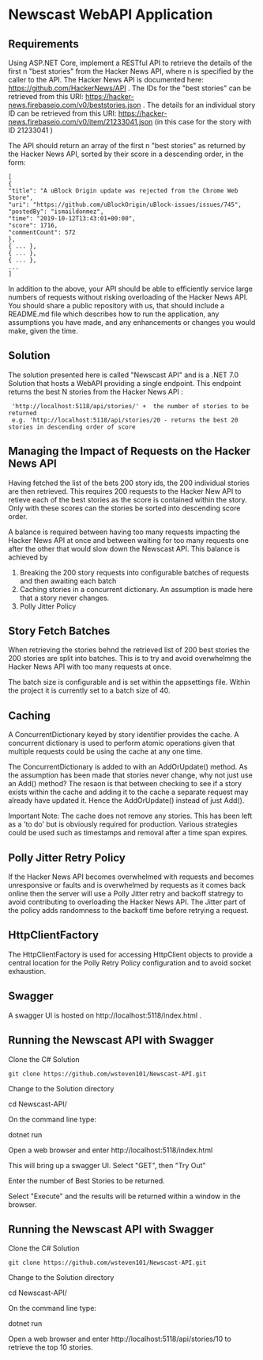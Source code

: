 # Newscast WebAPI Application

## Requirements

Using ASP.NET Core, implement a RESTful API to retrieve the details of the first n "best stories" from the Hacker News API, where n is specified by the caller to the API.
The Hacker News API is documented here: https://github.com/HackerNews/API .
The IDs for the "best stories" can be retrieved from this URI: https://hacker-news.firebaseio.com/v0/beststories.json .
The details for an individual story ID can be retrieved from this URI: https://hacker-news.firebaseio.com/v0/item/21233041.json (in this case for the story with ID
21233041 )

The API should return an array of the first n "best stories" as returned by the Hacker News API, sorted by their score in a descending order, in the form:

	[
	{
	"title": "A uBlock Origin update was rejected from the Chrome Web Store",
	"uri": "https://github.com/uBlockOrigin/uBlock-issues/issues/745",
	"postedBy": "ismaildonmez",
	"time": "2019-10-12T13:43:01+00:00",
	"score": 1716,
	"commentCount": 572
	},
	{ ... },
	{ ... },
	{ ... },
	...
	]

In addition to the above, your API should be able to efficiently service large numbers of requests without risking overloading of the Hacker News API.
You should share a public repository with us, that should include a README.md file which describes how to run the application, any assumptions you have made, and
any enhancements or changes you would make, given the time.

## Solution

The solution presented here is called "Newscast API" and is a .NET 7.0 Solution that hosts a WebAPI 
providing a single endpoint. This endpoint returns the best N stories from the Hacker News API :

     'http://localhost:5118/api/stories/' +  the number of stories to be returned
	 e.g. 'http://localhost:5118/api/stories/20 - returns the best 20 stories in descending order of score
	 
## Managing the Impact of Requests on the Hacker News API

Having fetched the list of the bets 200 story ids, the 200 individual stories are then retrieved.
This requires 200 requests to the Hacker New API to retieve each of the best stories as the score is
contained within the story. Only with these scores can the stories be sorted into descending score order.

A balance is required between having too many requests impacting the Hacker News API at once and between waiting
for too many requests one after the other that would slow down the Newscast API. 
This balance is achieved by 

 1) Breaking the 200 story requests into configurable batches of requests and then awaiting each batch
 2) Caching stories in a concurrent dictionary. An assumption is made here that a story never changes.
 3) Polly Jitter Policy
 
## Story Fetch Batches

When retrieving the stories behnd the retrieved list of 200 best stories the 200 stories are split into batches.
This is to try and avoid overwhelmng the Hacker News API with too many requests at once.

The batch size is configurable and is set within the appsettings file. 
Within the project it is currently set to a batch size of 40. 

## Caching

A ConcurrentDictionary keyed by story identifier provides the cache. A concurrent dictionary is used to 
perform atomic operations given that multiple requests could be using the cache at any one time.

The ConcurrentDictionary is added to with an AddOrUpdate() method. As the assumption has been made that 
stories never change, why not just use an Add() method? The resaon is that between checking to see 
if a story exists within the cache and adding it to the cache a separate request may already have 
updated it. Hence the AddOrUpdate() instead of just Add().

Important Note: The cache does not remove any stories. This has been left as a 'to do' but is obviously required
for production. Various strategies could be used such as timestamps and removal after a time span expires.

## Polly Jitter Retry Policy

If the Hacker News API becomes overwhelmed with requests and becomes unresponsive or faults and is 
overwhelmed by requests as it comes back online then the server will use a Polly Jitter retry and backoff 
statregy to avoid contributing to overloading the Hacker News API. The Jitter part of the policy adds 
randomness to the backoff time before retrying a request.

## HttpClientFactory

The HttpClientFactory is used for accessing HttpClient objects to provide a central location for the
Polly Retry Policy configuration and to avoid socket exhaustion.

## Swagger

A swagger UI is hosted on  http://localhost:5118/index.html .

## Running the Newscast API with Swagger

Clone the C# Solution 

    git clone https://github.com/wsteven101/Newscast-API.git

Change to the Solution directory

  cd Newscast-API/

On the command line type:

   dotnet run
   
Open a web browser and enter http://localhost:5118/index.html

This will bring up a swagger UI. Select "GET", then "Try Out"

Enter the number of Best Stories to be returned.

Select "Execute" and the results will be returned within a window in the browser.

## Running the Newscast API with Swagger

Clone the C# Solution 

    git clone https://github.com/wsteven101/Newscast-API.git

Change to the Solution directory

  cd Newscast-API/

On the command line type:

   dotnet run
   
Open a web browser and enter http://localhost:5118/api/stories/10 to retrieve the top 10 stories.

